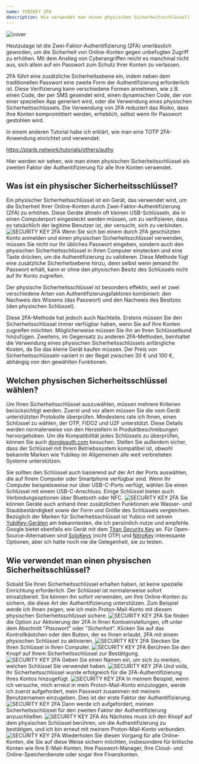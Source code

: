 ```yaml
---
name: YUBIKEY 2FA
description: Wie verwendet man einen physischen Sicherheitsschlüssel?
---
```

![cover](assets/cover.webp)

Heutzutage ist die Zwei-Faktor-Authentifizierung (2FA) unerlässlich geworden, um die Sicherheit von Online-Konten gegen unbefugten Zugriff zu erhöhen. Mit dem Anstieg von Cyberangriffen reicht es manchmal nicht aus, sich allein auf ein Passwort zum Schutz Ihrer Konten zu verlassen.

2FA führt eine zusätzliche Sicherheitsebene ein, indem neben dem traditionellen Passwort eine zweite Form der Authentifizierung erforderlich ist. Diese Verifizierung kann verschiedene Formen annehmen, wie z.B. einen Code, der per SMS gesendet wird, einen dynamischen Code, der von einer speziellen App generiert wird, oder die Verwendung eines physischen Sicherheitsschlüssels. Die Verwendung von 2FA reduziert das Risiko, dass Ihre Konten kompromittiert werden, erheblich, selbst wenn Ihr Passwort gestohlen wird.

In einem anderen Tutorial habe ich erklärt, wie man eine TOTP 2FA-Anwendung einrichtet und verwendet:

https://planb.network/tutorials/others/authy

Hier werden wir sehen, wie man einen physischen Sicherheitsschlüssel als zweiten Faktor der Authentifizierung für alle Ihre Konten verwendet.

## Was ist ein physischer Sicherheitsschlüssel?

Ein physischer Sicherheitsschlüssel ist ein Gerät, das verwendet wird, um die Sicherheit Ihrer Online-Konten durch Zwei-Faktor-Authentifizierung (2FA) zu erhöhen. Diese Geräte ähneln oft kleinen USB-Schlüsseln, die in einen Computerport eingesteckt werden müssen, um zu verifizieren, dass es tatsächlich der legitime Benutzer ist, der versucht, sich zu verbinden.
![SECURITY KEY 2FA](assets/notext/01.webp)
Wenn Sie sich bei einem durch 2FA geschützten Konto anmelden und einen physischen Sicherheitsschlüssel verwenden, müssen Sie nicht nur Ihr übliches Passwort eingeben, sondern auch den physischen Sicherheitsschlüssel in Ihren Computer einstecken und eine Taste drücken, um die Authentifizierung zu validieren. Diese Methode fügt eine zusätzliche Sicherheitsebene hinzu, denn selbst wenn jemand Ihr Passwort erhält, kann er ohne den physischen Besitz des Schlüssels nicht auf Ihr Konto zugreifen.

Der physische Sicherheitsschlüssel ist besonders effektiv, weil er zwei verschiedene Arten von Authentifizierungsfaktoren kombiniert: den Nachweis des Wissens (das Passwort) und den Nachweis des Besitzes (den physischen Schlüssel).

Diese 2FA-Methode hat jedoch auch Nachteile. Erstens müssen Sie den Sicherheitsschlüssel immer verfügbar haben, wenn Sie auf Ihre Konten zugreifen möchten. Möglicherweise müssen Sie ihn an Ihren Schlüsselbund hinzufügen. Zweitens, im Gegensatz zu anderen 2FA-Methoden, beinhaltet die Verwendung eines physischen Sicherheitsschlüssels anfängliche Kosten, da Sie das kleine Gerät kaufen müssen. Der Preis von Sicherheitsschlüsseln variiert in der Regel zwischen 30 € und 100 €, abhängig von den gewählten Funktionen.

## Welchen physischen Sicherheitsschlüssel wählen?

Um Ihren Sicherheitsschlüssel auszuwählen, müssen mehrere Kriterien berücksichtigt werden.
Zuerst und vor allem müssen Sie die vom Gerät unterstützten Protokolle überprüfen. Mindestens rate ich Ihnen, einen Schlüssel zu wählen, der OTP, FIDO2 und U2F unterstützt. Diese Details werden normalerweise von den Herstellern in Produktbeschreibungen hervorgehoben. Um die Kompatibilität jedes Schlüssels zu überprüfen, können Sie auch [dongleauth.com](https://www.dongleauth.com/dongles/) besuchen.
Stellen Sie außerdem sicher, dass der Schlüssel mit Ihrem Betriebssystem kompatibel ist, obwohl bekannte Marken wie Yubikey im Allgemeinen alle weit verbreiteten Systeme unterstützen.

Sie sollten den Schlüssel auch basierend auf der Art der Ports auswählen, die auf Ihrem Computer oder Smartphone verfügbar sind. Wenn Ihr Computer beispielsweise nur über USB-C-Ports verfügt, wählen Sie einen Schlüssel mit einem USB-C-Anschluss. Einige Schlüssel bieten auch Verbindungsoptionen über Bluetooth oder NFC.
![SECURITY KEY 2FA](assets/notext/02.webp)
Sie können Geräte auch anhand ihrer zusätzlichen Funktionen wie Wasser- und Staubbeständigkeit sowie der Form und Größe des Schlüssels vergleichen.
Bezüglich der Marken für Sicherheitsschlüssel ist Yubico mit seinen [YubiKey-Geräten](https://www.yubico.com/) am bekanntesten, die ich persönlich nutze und empfehle. Google bietet ebenfalls ein Gerät mit dem [Titan Security Key](https://store.google.com/fr/product/titan_security_key) an. Für Open-Source-Alternativen sind [SoloKeys](https://solokeys.com/) (nicht OTP) und [NitroKey](https://www.nitrokey.com/products/nitrokeys) interessante Optionen, aber ich hatte noch nie die Gelegenheit, sie zu testen.
## Wie verwendet man einen physischen Sicherheitsschlüssel?

Sobald Sie Ihren Sicherheitsschlüssel erhalten haben, ist keine spezielle Einrichtung erforderlich. Der Schlüssel ist normalerweise sofort einsatzbereit. Sie können ihn sofort verwenden, um Ihre Online-Konten zu sichern, die diese Art der Authentifizierung unterstützen. Zum Beispiel werde ich Ihnen zeigen, wie ich mein Proton-Mail-Konto mit diesem physischen Sicherheitsschlüssel sichere.
![SECURITY KEY 2FA](assets/notext/03.webp)
Sie finden die Option zur Aktivierung der 2FA in Ihren Kontoeinstellungen, oft unter dem Abschnitt "*Passwort*" oder "*Sicherheit*". Klicken Sie auf das Kontrollkästchen oder den Button, der es Ihnen erlaubt, 2FA mit einem physischen Schlüssel zu aktivieren.
![SECURITY KEY 2FA](assets/notext/04.webp)
Stecken Sie Ihren Schlüssel in Ihren Computer.
![SECURITY KEY 2FA](assets/notext/05.webp)
Berühren Sie den Knopf auf Ihrem Sicherheitsschlüssel zur Bestätigung.
![SECURITY KEY 2FA](assets/notext/06.webp)
Geben Sie einen Namen ein, um sich zu merken, welchen Schlüssel Sie verwendet haben.
![SECURITY KEY 2FA](assets/notext/07.webp)
Und voilà, Ihr Sicherheitsschlüssel wurde erfolgreich für die 2FA-Authentifizierung Ihres Kontos hinzugefügt.
![SECURITY KEY 2FA](assets/notext/08.webp)
In meinem Beispiel, wenn ich versuche, mich erneut in mein Proton-Mail-Konto einzuloggen, werde ich zuerst aufgefordert, mein Passwort zusammen mit meinem Benutzernamen einzugeben. Dies ist der erste Faktor der Authentifizierung.
![SECURITY KEY 2FA](assets/notext/09.webp)
Dann werde ich aufgefordert, meinen Sicherheitsschlüssel für den zweiten Faktor der Authentifizierung anzuschließen.
![SECURITY KEY 2FA](assets/notext/10.webp)
Als Nächstes muss ich den Knopf auf dem physischen Schlüssel berühren, um die Authentifizierung zu bestätigen, und ich bin erneut mit meinem Proton-Mail-Konto verbunden.
![SECURITY KEY 2FA](assets/notext/11.webp)
Wiederholen Sie diesen Vorgang für alle Online-Konten, die Sie auf diese Weise sichern möchten, insbesondere für kritische Konten wie Ihre E-Mail-Konten, Ihre Passwort-Manager, Ihre Cloud- und Online-Speicherdienste oder sogar Ihre Finanzkonten.